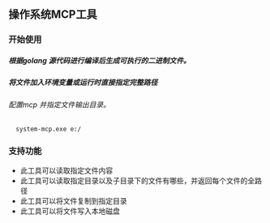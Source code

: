 ## 操作系统MCP工具

### 开始使用
##### 根据golang 源代码进行编译后生成可执行的二进制文件。
##### 将文件加入环境变量或运行时直接指定完整路径
###### 配置mcp 并指定文件输出目录。
```
  system-mcp.exe e:/
```

### 支持功能
- 此工具可以读取指定文件内容
- 此工具可以读取指定目录以及子目录下的文件有哪些，并返回每个文件的全路径
- 此工具可以将文件复制到指定目录
- 此工具可以将文件写入本地磁盘
